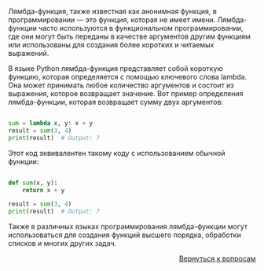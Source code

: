Лямбда-функция, также известная как анонимная функция, в программировании — это функция, которая не имеет имени.
Лямбда-функции часто используются в функциональном программировании, где они могут быть переданы в качестве аргументов
другим функциям или использованы для создания более коротких и читаемых выражений.

В языке Python лямбда-функция представляет собой короткую функцию, которая определяется с помощью ключевого слова
lambda. Она может принимать любое количество аргументов и состоит из выражения, которое возвращает значение.
Вот пример определения лямбда-функции, которая возвращает сумму двух аргументов:

```python

sum = lambda x, y: x + y
result = sum(3, 4)
print(result)  # Output: 7
```

Этот код эквивалентен такому коду с использованием обычной функции:

```python

def sum(x, y):
    return x + y

result = sum(3, 4)
print(result)  # Output: 7
```

Также в различных языках программирования лямбда-функции могут использоваться для создания функций высшего порядка,
обработки списков и многих других задач.

<div align="right">

[Вернуться к вопросам](../Вопросы.md)

</div>
